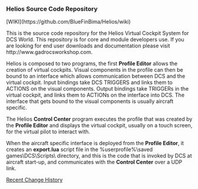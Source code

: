 ### Helios Source Code Repository
<p/>[WIKI](https://github.com/BlueFinBima/Helios/wiki)</p>
This is the source code repository for the Helios Virtual Cockpit System for DCS World.  This repository is for core and module developers use.  If you are looking for end user downloads and documentation please visit http://www.gadrocsworkshop.com.

Helios is composed to two programs, the first **Profile Editor** allows the creation of virtual cockpits.  Visual components in the profile can then be bound to an interface which allows communication between DCS and the virtual cockpit.  Input bindings take DCS TRIGGERS and links them to ACTIONS on the visual components.  Output bindings take TRIGGERs in the virtual cockpit, and links them to ACTIONs on the interface into DCS.  The interface that gets bound to the visual components is usually aircraft specific.

The Helios **Control Center** program executes the profile that was created by the **Profile Editor** and displays the virtual cockpit, usually on a touch screen, for the virtual pilot to interact with.

When the aircraft specific interface is deployed from the **Profile Editor**, it creates an **export.lua** script file in the %userprofile%\saved games\DCS\Scripts\ directory, and this is the code that is invoked by DCS at aircraft start-up, and communicates with the **Control Center** over a UDP link.

[Recent Change History](https://github.com/BlueFinBima/Helios/wiki/Change-Log)
